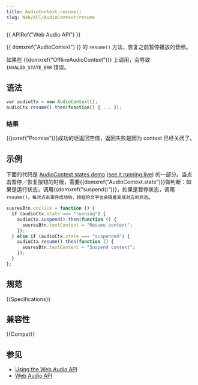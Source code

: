 ```yaml
---
title: AudioContext.resume()
slug: Web/API/AudioContext/resume
---
```


{{ APIRef("Web Audio API") }}

{{ domxref("AudioContext") }} 的 `resume()` 方法，恢复之前暂停播放的音频。

如果在 {{domxref("OfflineAudioContext")}} 上调用，会导致 `INVALID_STATE_ERR` 错误。

## 语法

```js
var audioCtx = new AudioContext();
audioCtx.resume().then(function() { ... });
```

### 结果

{{jsxref("Promise")}}成功的话返回空值，返回失败是因为 context 已经关闭了。

## 示例

下面的代码是 [AudioContext states demo](https://github.com/mdn/audiocontext-states/settings) ([see it running live](http://mdn.github.io/audiocontext-states/)) 的一部分。当点击暂停／恢复按钮的时候，需要{{domxref("AudioContext.state")}}做判断：如果是运行状态，调用{{domxref("suspend()")}}，如果是暂停状态，调用`resume()。每次点击事件成功后，按钮的文字也会随着变成对应的状态`。

```js
susresBtn.onclick = function () {
  if (audioCtx.state === "running") {
    audioCtx.suspend().then(function () {
      susresBtn.textContent = "Resume context";
    });
  } else if (audioCtx.state === "suspended") {
    audioCtx.resume().then(function () {
      susresBtn.textContent = "Suspend context";
    });
  }
};
```

## 规范

{{Specifications}}

## 兼容性

{{Compat}}

## 参见

- [Using the Web Audio API](/zh-CN/docs/Web/API/Web_Audio_API/Using_Web_Audio_API)
- [Web Audio API](/zh-CN/docs/Web/API/Web_Audio_API)

